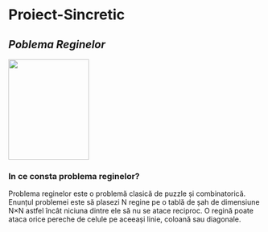 # Proiect-Sincretic

## *Poblema Reginelor*

<img src="https://p1.hiclipart.com/preview/673/990/323/queen-chess-chess-piece-white-and-black-in-chess-pawn-fourplayer-chess-game-chessboard-png-clipart-thumbnail.jpg" height="200" width="160"/>



### In ce consta problema reginelor?

Problema reginelor este o problemă clasică de puzzle și combinatorică. Enunțul problemei este să plasezi N regine pe o tablă de șah de dimensiune N×N astfel încât niciuna dintre ele să nu se atace reciproc. O regină poate ataca orice pereche de celule pe aceeași linie, coloană sau diagonale.

